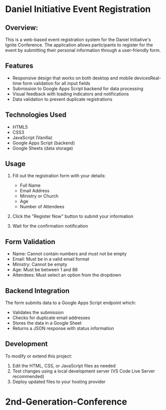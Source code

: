 # Daniel Initiative Event Registration

## Overview:

This is a web-based event registration system for the Daniel Initiative's Ignite Conference. The application allows participants to register for the event by submitting their personal information through a user-friendly form.

## Features

- Responsive design that works on both desktop and mobile devicesReal-time form validation for all input fields
- Submission to Google Apps Script backend for data processing
- Visual feedback with loading indicators and notifications
- Data validation to prevent duplicate registrations

## Technologies Used

- HTML5
- CSS3
- JavaScript (Vanilla)
- Google Apps Script (backend)
- Google Sheets (data storage)

## Usage

1. Fill out the registration form with your details:

   - Full Name
   - Email Address
   - Ministry or Church
   - Age
   - Number of Attendees

2. Click the "Register Now" button to submit your information
3. Wait for the confirmation notification

## Form Validation

- Name: Cannot contain numbers and must not be empty
- Email: Must be in a valid email format
- Ministry: Cannot be empty
- Age: Must be between 1 and 88
- Attendees: Must select an option from the dropdown

## Backend Integration

The form submits data to a Google Apps Script endpoint which:

- Validates the submission
- Checks for duplicate email addresses
- Stores the data in a Google Sheet
- Returns a JSON response with status information

## Development

To modify or extend this project:

1. Edit the HTML, CSS, or JavaScript files as needed
2. Test changes using a local development server (VS Code Live Server recommended)
3. Deploy updated files to your hosting provider
# 2nd-Generation-Conference
